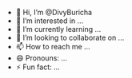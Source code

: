 - 👋 Hi, I’m @DivyBuricha
- 👀 I’m interested in ...
- 🌱 I’m currently learning ...
- 💞️ I’m looking to collaborate on ...
- 📫 How to reach me ...
- 😄 Pronouns: ...
- ⚡ Fun fact: ...

<!---
DivyBuricha/DivyBuricha is a ✨ special ✨ repository because its `README.md` (this file) appears on your GitHub profile.
You can click the Preview link to take a look at your changes.
--->
